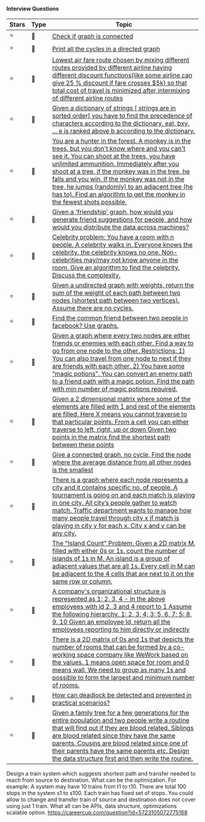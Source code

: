
#### Interview Questions
Stars | Type | Topic
------------ | ------------- | -------------
:star: | :link: | [Check if graph is connected](https://www.careercup.com/forumpost?id=5637824931954688)
:star: | :link: | [Print all the cycles in a directed graph](https://www.careercup.com/question?id=5752609117831168)
:star: | :link: | [Lowest air fare route chosen by mixing different routes provided by different airline having different discount functions(like some airline can give 25 % discount if fare crosses $5k) so that total cost of travel is minimized after intermixing of different airline routes](https://www.careercup.com/forumpost?id=14869668)
:star: | :link: | [Given a dictionary of strings [ strings are in sorted order] you have to find the precedence of characters according to the dictionary. eat, bxy, ... e is ranked above b according to the dictionary. ](https://careercup.com/question?id=13394663)
:star: | :link: | [You are a hunter in the forest. A monkey is in the trees, but you don't know where and you can't see it. You can shoot at the trees, you have unlimited ammunition. Immediately after you shoot at a tree, if the monkey was in the tree, he falls and you win. If the monkey was not in the tree, he jumps (randomly) to an adjacent tree (he has to). Find an algorithm to get the monkey in the fewest shots possible.](https://careercup.com/question?id=14485702)
:star: | :link: | [Given a 'friendship' graph, how would you generate friend suggestions for people, and how would you distribute the data across machines?](https://www.careercup.com/question?id=19188693)
:star: | :link: | [Celebrity problem: You have a room with n people. A celebrity walks in. Everyone knows the celebrity, the celebrity knows no one. Non-celebrities may/may not know anyone in the room. Give an algorithm to find the celebrity. Discuss the complexity.](https://www.careercup.com/question?id=13167666)
:star: | :link: | [Given a undirected graph with weights, return the sum of the weight of each path between two nodes (shortest path between two vertices). Assume there are no cycles.](https://www.careercup.com/question?id=5679897813975040)
:star: | :link: | [Find the common friend between two people in facebook? Use graphs.](https://www.careercup.com/question?id=15499824)
:star: | :link: | [Given a graph where every two nodes are either friends or enemies with each other. Find a way to go from one node to the other. Restrictions: 1) You can also travel from one node to next if they are friends with each other. 2) You have some “magic potions”. You can convert an enemy path to a friend path with a magic potion. Find the path with min number of magic potions required.](https://www.careercup.com/question?id=5727738531938304)
:star: | :link: | [Given  a 2 dimensional matrix where some of the elements are filled with 1 and rest of the elements are filled. Here X means you cannot traverse to that particular points. From a cell you can either traverse to left, right, up or down Given two points in the matrix find the shortest path between these points ](https://www.careercup.com/question?id=5725353829990400)
:star: | :link: | [Give a connected graph, no cycle,  Find the node where the average distance from all other nodes is the smallest](https://www.careercup.com/question?id=4865575762264064)
:star: | :link: | [There is a graph where each node represents a city and it contains specific no. of people. A tournament is going on and each match is playing in one city. All city’s people gather to watch match. Traffic department wants to manage how many people travel through city x if match is playing in city y for each x. City x and y can be any city.](https://www.careercup.com/question?id=5705027711664128)
:star: | :link: | [The "Island Count" Problem. Given a 2D matrix M, filled with either 0s or 1s, count the number of islands of 1s in M. An island is a group of adjacent values that are all 1s. Every cell in M can be adjacent to the 4 cells that are next to it on the same row or column.](https://www.careercup.com/question?id=5708658983829504)
:star: | :link: | [A company's organizational structure is represented as 1: 2, 3, 4 - In the above employees with id 2, 3 and 4 report to 1 Assume the following hierarchy. 1: 2, 3, 4; 3: 5, 6, 7; 5: 8, 9, 10 Given an employee Id, return all the employees reporting to him directly or indirectly](https://careercup.com/question?id=5638836259389440)
:star: | :link: | [There is a 2D matrix of 0s and 1s that depicts the number of rooms that can be formed by a co-working space company like WeWork based on the values. 1 means open space for room and 0 means wall. We need to group as many 1s and possible to form the largest and minimum number of rooms.](https://careercup.com/question?id=5106119094042624)
:star: | :link: | [How can deadlock be detected and prevented in practical scenarios?](https://www.careercup.com/question?id=84685)
:star: | :link: | [Given a family tree for a few generations for the entire population and two people write a routine that will find out if they are blood related.  Siblings are blood related since they have the same parents.  Cousins are blood related since one of their parents have the same parents etc.  Design the data structure first and then write the routine.](https://www.careercup.com/question?id=4812957531766784)

Design a train system which suggests shortest path and transfer needed to reach from source to destination. What can be the optimization.
For example: A system may have 10 trains from t1 to t10. There are total 100 stops in the system s1 to s100. Each train has fixed set of stops. You could allow to change and transfer train of source and destination does not cover using just 1 train.
What all can be APIs, data structure, optimizations scalable option.
https://careercup.com/question?id=5723105072775168
